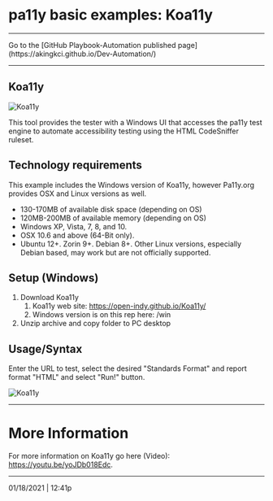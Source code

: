 # pa11y basic examples: Koa11y

<hr>
Go to the [GitHub Playbook-Automation published page](https://akingkci.github.io/Dev-Automation/)

<hr>

## Koa11y

![Koa11y](https://open-indy.github.io/Koa11y/_img/koa11y-sticker.png)

This tool provides the tester with a Windows UI that accesses the pa11y test engine to automate accessibility testing using the HTML CodeSniffer ruleset.

## Technology requirements

This example includes the Windows version of Koa11y, however Pa11y.org provides OSX and Linux versions as well.

- 130-170MB of available disk space (depending on OS)
- 120MB-200MB of available memory (depending on OS)
- Windows XP, Vista, 7, 8, and 10.
- OSX 10.6 and above (64-Bit only).
- Ubuntu 12+. Zorin 9+. Debian 8+. Other Linux versions, especially Debian based, may work but are not officially supported.

## Setup (Windows)

1. Download Koa11y
   1. Koa11y web site: https://open-indy.github.io/Koa11y/
   2. Windows version is on this rep here: /win
2. Unzip archive and copy folder to PC desktop

## Usage/Syntax

Enter the URL to test, select the desired "Standards Format" and report format "HTML" and select "Run!" button.

![Koa11y](https://open-indy.github.io/Koa11y/_img/screenshot-win.png)

<hr>

# More Information


For more information on Koa11y go here (Video): https://youtu.be/yoJDb018Edc.

<hr>

01/18/2021 | 12:41p